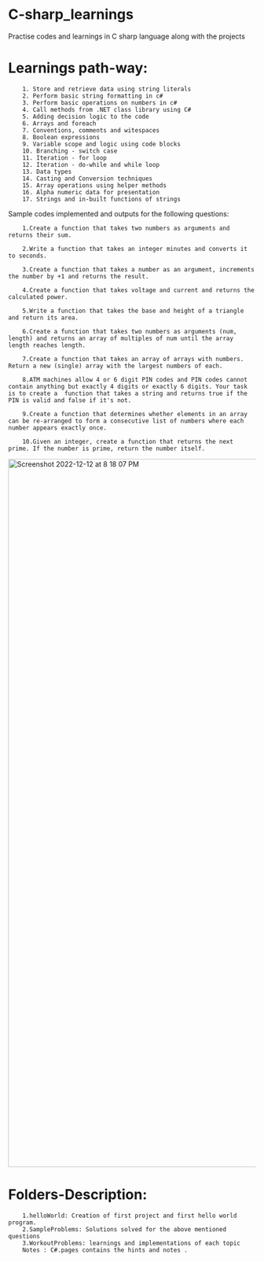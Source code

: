 # C-sharp_learnings
Practise codes and learnings in C sharp language along with the projects

# Learnings path-way:
        1. Store and retrieve data using string literals
        2. Perform basic string formatting in c#
        3. Perform basic operations on numbers in c#
        4. Call methods from .NET class library using C#
        5. Adding decision logic to the code
        6. Arrays and foreach
        7. Conventions, comments and witespaces
        8. Boolean expressions
        9. Variable scope and logic using code blocks
        10. Branching - switch case
        11. Iteration - for loop
        12. Iteration - do-while and while loop
        13. Data types
        14. Casting and Conversion techniques
        15. Array operations using helper methods
        16. Alpha numeric data for presentation
        17. Strings and in-built functions of strings


Sample codes implemented and outputs for the following questions: 

        1.Create a function that takes two numbers as arguments and returns their sum.
        
        2.Write a function that takes an integer minutes and converts it to seconds.
        
        3.Create a function that takes a number as an argument, increments the number by +1 and returns the result.
        
        4.Create a function that takes voltage and current and returns the calculated power.
        
        5.Write a function that takes the base and height of a triangle and return its area.
        
        6.Create a function that takes two numbers as arguments (num, length) and returns an array of multiples of num until the array length reaches length.
        
        7.Create a function that takes an array of arrays with numbers. Return a new (single) array with the largest numbers of each.
        
        8.ATM machines allow 4 or 6 digit PIN codes and PIN codes cannot contain anything but exactly 4 digits or exactly 6 digits. Your task is to create a  function that takes a string and returns true if the PIN is valid and false if it's not.
        
        9.Create a function that determines whether elements in an array can be re-arranged to form a consecutive list of numbers where each number appears exactly once.
        
        10.Given an integer, create a function that returns the next prime. If the number is prime, return the number itself.

<img width="1440" alt="Screenshot 2022-12-12 at 8 18 07 PM" src="https://user-images.githubusercontent.com/87896770/207075633-bf62698d-7780-40e9-9125-8348b1837941.png">

# Folders-Description:
        1.helloWorld: Creation of first project and first hello world program.
        2.SampleProblems: Solutions solved for the above mentioned questions
        3.WorkoutProblems: learnings and implementations of each topic
        Notes : C#.pages contains the hints and notes .

